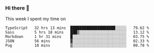 ### Hi there 👋

<!--
**qiruohan/qiruohan** is a ✨ _special_ ✨ repository because its `README.md` (this file) appears on your GitHub profile.

Here are some ideas to get you started:

- 🔭 I’m currently working on ...
- 🌱 I’m currently learning ...
- 👯 I’m looking to collaborate on ...
- 🤔 I’m looking for help with ...
- 💬 Ask me about ...
- 📫 How to reach me: ...
- 😄 Pronouns: ...
- ⚡ Fun fact: ...
-->

This week I spent my time on 
<!--START_SECTION:waka-->
```text
TypeScript   32 hrs 13 mins  ████████████████████░░░░░   79.62 % 
Sass         5 hrs 18 mins   ███▒░░░░░░░░░░░░░░░░░░░░░   13.12 % 
Markdown     1 hr 31 mins    █░░░░░░░░░░░░░░░░░░░░░░░░   03.75 % 
JSON         56 mins         ▓░░░░░░░░░░░░░░░░░░░░░░░░   02.33 % 
Pug          18 mins         ▒░░░░░░░░░░░░░░░░░░░░░░░░   00.78 % 
```
<!--END_SECTION:waka-->
